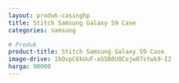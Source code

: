 ```yaml
---
layout: produk-casinghp
title: Stitch Samsung Galaxy S9 Case
categories: samsung

# Produk
product-title: Stitch Samsung Galaxy S9 Case
image-drive: 1bOvpC6kUuF-aS5B0UOCojw07stwk9-I2
harga: 90000
---
```

